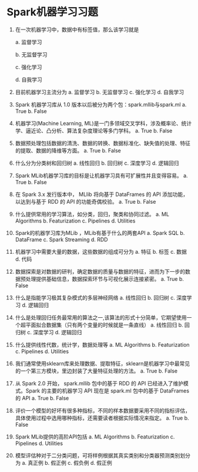 # Spark机器学习习题

1. 在一次机器学习中，数据中有标签值，那么该学习就是

   a. 监督学习

   b. 无监督学习

   c. 强化学习

   d. 自我学习

 

2. 目前机器学习主流分为
    a. 监督学习
    b. 无监督学习
    c. 强化学习
    d. 自我学习

  

3. Spark 机器学习库从 1.0 版本以后被分为两个包：spark.mllib与spark.ml
   a. True
   b. False

   


4. 机器学习(Machine Learning, ML)是一门多领域交叉学科，涉及概率论、统计学、逼近论、凸分析、算法复杂度理论等多门学科。
    a. True
    b. False

  

5. 数据预处理包括数据的清洗、数据的转换、数据标准化、缺失值的处理、特征的提取、数据的降维等方面。
    a. True
    b. False

  

6. 什么分为分类树和回归树
    a. 线性回归
    b. 回归树
    c. 深度学习
    d. 逻辑回归

  


7. Spark MLib机器学习库的目标是让机器学习具有可扩展性并且变得容易。
    a. True
    b. False

  

8. 在 Spark 3.x 发行版本中， MLlib 将向基于 DataFrames 的 API 添加功能，以达到与基于 RDD 的 API 的功能奇偶校验。
    a. True
    b. False

  

9. 什么提供常用的学习算法，如分类，回归，聚类和协同过滤。
    a. ML Algorithms
    b. Featurization
    c. Pipelines
    d. Utilities

  

10. Spark的机器学习库为MLib ，MLib有基于什么的两套API
    a. Spark SQL
    b. DataFrame
    c. Spark Streaming
    d. RDD

    

11. 机器学习中需要大量的数据，这些数据的组成可分为
    a. 特征
    b. 标签
    c. 数据
    d. 代码

    


12. 数据探索是对数据的研判，确定数据的质量与数据的特征，进而为下一步的数据预处理提供基础信息，数据探索环节与可视化展示连接紧密。
    a. True
    b. False

    

13. 什么是指能学习极其复杂模式的多层神经网络
    a. 线性回归
    b. 回归树
    c. 深度学习
    d. 逻辑回归

    

14. 什么是处理回归任务最常用的算法之一,该算法的形式十分简单，它期望使用一个超平面拟合数据集（只有两个变量的时候就是一条直线）
    a. 线性回归
    b. 回归树
    c. 深度学习
    d. 逻辑回归

    

15. 什么提供线性代数，统计学，数据处理等
    a. ML Algorithms
    b. Featurization
    c. Pipelines
    d. Utilities

    


16. 我们通常使用sklearn库来处理数据、提取特征，sklearn是机器学习中最常见的一个第三方模块，里边封装了大量特征处理的方法。
    a. True
    b. False

    

17. 从 Spark 2.0 开始， spark.mllib 包中的基于 RDD 的 API 已经进入了维护模式。Spark 的主要的机器学习 API 现在是 spark.ml 包中的基于 DataFrames 的 API
    a. True
    b. False

    


18. 评价一个模型的好坏有很多种指标，不同的样本数据要采用不同的指标评估，具体使用过程中选用哪种指标，还需要读者根据实际情况来指定。
    a. True
    b. False

    

19. Spark MLib提供的高阶API包括
    a. ML Algorithms
    b. Featurization
    c. Pipelines
    d. Utilities

    

20. 模型评估种对于二分类问题，可将样例根据其真实类别和分类器预测类别划分为
    a. 真正例
    b. 假正例
    c. 假负例
    d. 假正例

 